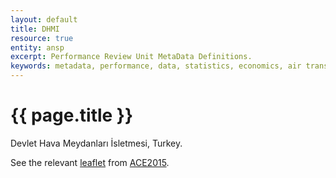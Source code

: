 ```yaml
---
layout: default
title: DHMI
resource: true
entity: ansp
excerpt: Performance Review Unit MetaData Definitions.
keywords: metadata, performance, data, statistics, economics, air transport, flights, europe, cost efficiency
---
```

# {{ page.title }}

Devlet Hava Meydanları İsletmesi, Turkey.

See the relevant [leaflet][leaf] from [ACE2015].

[leaf]: <DHMI_Turkey_ACE_2015.pdf> "ACE 2015 Benchmarking Report Factsheet: {{ page.title }}"

[ACE2015]: <http://www.eurocontrol.int/publications/atm-cost-effectiveness-ace-2015-benchmarking-report-2016-2020-outlook> "ACE 2015 Benchmarking Report"
